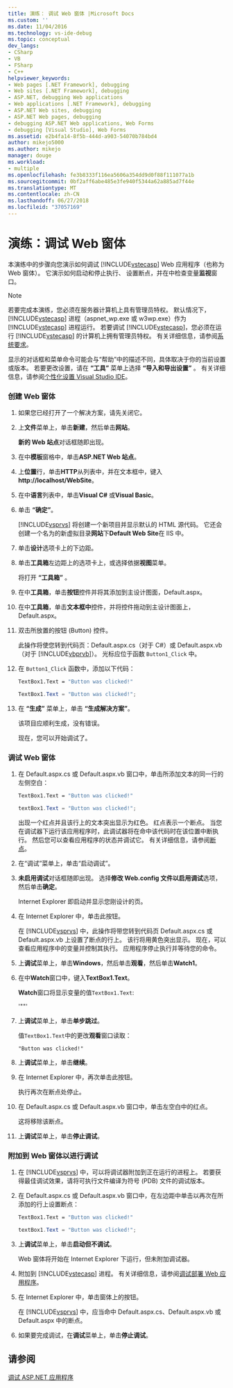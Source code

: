 ```yaml
---
title: 演练： 调试 Web 窗体 |Microsoft Docs
ms.custom: ''
ms.date: 11/04/2016
ms.technology: vs-ide-debug
ms.topic: conceptual
dev_langs:
- CSharp
- VB
- FSharp
- C++
helpviewer_keywords:
- Web pages [.NET Framework], debugging
- Web sites [.NET Framework], debugging
- ASP.NET, debugging Web applications
- Web applications [.NET Framework], debugging
- ASP.NET Web sites, debugging
- ASP.NET Web pages, debugging
- debugging ASP.NET Web applications, Web Forms
- debugging [Visual Studio], Web Forms
ms.assetid: e2b4fa14-8f5b-444d-a903-54070b784bd4
author: mikejo5000
ms.author: mikejo
manager: douge
ms.workload:
- multiple
ms.openlocfilehash: fe3b8333f116ea5606a354dd9d0f88f111077a1b
ms.sourcegitcommit: 0bf2aff6abe485e3fe940f5344a62a885ad7f44e
ms.translationtype: MT
ms.contentlocale: zh-CN
ms.lasthandoff: 06/27/2018
ms.locfileid: "37057169"
---
```

# <a name="walkthrough-debugging-a-web-form"></a>演练：调试 Web 窗体
本演练中的步骤向您演示如何调试 [!INCLUDE[vstecasp](../code-quality/includes/vstecasp_md.md)] Web 应用程序（也称为 Web 窗体）。 它演示如何启动和停止执行、 设置断点，并在中检查变量**监视**窗口。  
  
> [!NOTE]
>  若要完成本演练，您必须在服务器计算机上具有管理员特权。 默认情况下，[!INCLUDE[vstecasp](../code-quality/includes/vstecasp_md.md)] 进程（aspnet_wp.exe 或 w3wp.exe）作为 [!INCLUDE[vstecasp](../code-quality/includes/vstecasp_md.md)] 进程运行。 若要调试 [!INCLUDE[vstecasp](../code-quality/includes/vstecasp_md.md)]，您必须在运行 [!INCLUDE[vstecasp](../code-quality/includes/vstecasp_md.md)] 的计算机上拥有管理员特权。 有关详细信息，请参阅[系统要求](../debugger/aspnet-debugging-system-requirements.md)。  
  
 显示的对话框和菜单命令可能会与“帮助”中的描述不同，具体取决于你的当前设置或版本。 若要更改设置，请在 **“工具”** 菜单上选择 **“导入和导出设置”** 。 有关详细信息，请参阅[个性化设置 Visual Studio IDE](../ide/personalizing-the-visual-studio-ide.md)。  
  
### <a name="to-create-the-web-form"></a>创建 Web 窗体  
  
1.  如果您已经打开了一个解决方案，请先关闭它。  
  
2.  上**文件**菜单上，单击**新建**，然后单击**网站**。  
  
     **新的 Web 站点**对话框随即出现。  
  
3.  在中**模板**窗格中，单击**ASP.NET Web 站点**。  
  
4.  上**位置**行，单击**HTTP**从列表中，并在文本框中，键入**http://localhost/WebSite**。  
  
5.  在中**语言**列表中，单击**Visual C#** 或**Visual Basic**。  
  
6.  单击 **“确定”**。  
  
     [!INCLUDE[vsprvs](../code-quality/includes/vsprvs_md.md)] 将创建一个新项目并显示默认的 HTML 源代码。 它还会创建一个名为的新虚拟目录**网站**下**Default Web Site**在 IIS 中。  
  
7.  单击**设计**选项卡上的下边距。  
  
8.  单击**工具箱**左边距上的选项卡上，或选择依据**视图**菜单。  
  
     将打开 **“工具箱”** 。  
  
9. 在中**工具箱**，单击**按钮**控件并将其添加到主设计图面，Default.aspx。  
  
10. 在中**工具箱**，单击**文本框中**控件，并将控件拖动到主设计图面上，Default.aspx。  
  
11. 双击所放置的按钮 (Button) 控件。  
  
     此操作将使您转到代码页：Default.aspx.cs（对于 C#）或 Default.aspx.vb（对于 [!INCLUDE[vbprvb](../code-quality/includes/vbprvb_md.md)]）。 光标应位于函数 `Button1_Click` 中。  
  
12. 在 `Button1_Click` 函数中，添加以下代码：  
  
    ```vb  
    TextBox1.Text = "Button was clicked!"
    ```  
  
    ```csharp
    TextBox1.Text = "Button was clicked!";  
    ```  
  
13. 在 **“生成”** 菜单上，单击 **“生成解决方案”**。  
  
     该项目应顺利生成，没有错误。  
  
     现在，您可以开始调试了。  
  
### <a name="to-debug-the-web-form"></a>调试 Web 窗体  
  
1.  在 Default.aspx.cs 或 Default.aspx.vb 窗口中，单击所添加文本的同一行的左侧空白：  
  
    ```vb  
    TextBox1.Text = "Button was clicked!"
    ```  

    ```csharp  
    textBox1.Text = "Button was clicked!";  
    ```  
  
     出现一个红点并且该行上的文本突出显示为红色。 红点表示一个断点。 当您在调试器下运行该应用程序时，此调试器将在命中该代码时在该位置中断执行。 然后您可以查看应用程序的状态并调试它。 有关详细信息，请参阅[断点](http://msdn.microsoft.com/en-us/fe4eedc1-71aa-4928-962f-0912c334d583)。  
  
2.  在“调试”菜单上，单击“启动调试”。  
  
3.  **未启用调试**对话框随即出现。 选择**修改 Web.config 文件以启用调试**选项，然后单击**确定**。  
  
     Internet Explorer 即启动并显示您刚设计的页。  
  
4.  在 Internet Explorer 中，单击此按钮。  
  
     在 [!INCLUDE[vsprvs](../code-quality/includes/vsprvs_md.md)] 中，此操作将带您转到代码页 Default.aspx.cs 或 Default.aspx.vb 上设置了断点的行上。 该行将用黄色突出显示。 现在，可以查看应用程序中的变量并控制其执行。 应用程序停止执行并等待您的命令。  
  
5.  上**调试**菜单上，单击**Windows**，然后单击**观看**，然后单击**Watch1**。  
  
6.  在中**Watch**窗口中，键入**TextBox1.Text**。  
  
     **Watch**窗口将显示变量的值`TextBox1.Text`:  
  
    '""' 
  
7.  上**调试**菜单上，单击**单步跳过**。  
  
     值`TextBox1.Text`中的更改**观看**窗口读取：  
  
    `"Button was clicked!"`  
  
8.  上**调试**菜单上，单击**继续**。  
  
9. 在 Internet Explorer 中，再次单击此按钮。  
  
     执行再次在断点处停止。  
  
10. 在 Default.aspx.cs 或 Default.aspx.vb 窗口中，单击左空白中的红点。  
  
     这将移除该断点。  
  
11. 上**调试**菜单上，单击**停止调试**。  
  
### <a name="to-attach-to-the-web-form-for-debugging"></a>附加到 Web 窗体以进行调试  
  
1.  在 [!INCLUDE[vsprvs](../code-quality/includes/vsprvs_md.md)] 中，可以将调试器附加到正在运行的进程上。 若要获得最佳调试效果，请将可执行文件编译为符号 (PDB) 文件的调试版本。  
  
2.  在 Default.aspx.cs 或 Default.aspx.vb 窗口中，在左边距中单击以再次在所添加的行上设置断点：  
  
    ```vb  
    TextBox1.Text = "Button was clicked!"
    ```
  
    ```csharp  
    textBox1.Text = "Button was clicked!";  
    ```  
  
3.  上**调试**菜单上，单击**启动但不调试**。  
  
     Web 窗体将开始在 Internet Explorer 下运行，但未附加调试器。  
  
4.  附加到 [!INCLUDE[vstecasp](../code-quality/includes/vstecasp_md.md)] 进程。 有关详细信息，请参阅[调试部署 Web 应用程序](../debugger/debugging-deployed-web-applications.md)。  
  
5.  在 Internet Explorer 中，单击窗体上的按钮。  
  
     在 [!INCLUDE[vsprvs](../code-quality/includes/vsprvs_md.md)] 中，应当命中 Default.aspx.cs、Default.aspx.vb 或 Default.aspx 中的断点。  
  
6.  如果要完成调试，在**调试**菜单上，单击**停止调试**。  
  
## <a name="see-also"></a>请参阅  
 [调试 ASP.NET 应用程序](../debugger/how-to-enable-debugging-for-aspnet-applications.md)